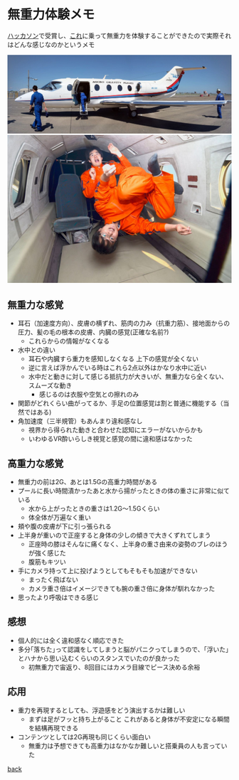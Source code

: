 # 無重力体験メモ

[ハッカソン](./contents/2017/tokichiro.md)で受賞し、[これ](https://www.jsforum.or.jp/other/zerog.html)に乗って無重力を体験することができたので実際それはどんな感じなのかというメモ

  ![](/img/2017/uG-ap.jpg)
  ![](/img/2017/uG.jpg)

## 無重力な感覚
 * 耳石（加速度方向）、皮膚の横ずれ、筋肉の力み（抗重力筋）、接地面からの圧力、髪の毛の根本の皮膚、内臓の感覚(正確な名前?)
   * これらからの情報がなくなる
 * 水中との違い
   * 耳石や内臓すら重力を感知しなくなる 上下の感覚が全くない
   * 逆に言えば浮かんでいる時はこれら2点以外はかなり水中に近い
   * 水中だと動きに対して感じる抵抗力が大きいが、無重力なら全くない、スムーズな動き
     * 感じるのは衣服や空気との擦れのみ
 * 関節がどれくらい曲がってるか、手足の位置感覚は割と普通に機能する（当然ではある)
 * 角加速度（三半規管）もあんまり違和感なし
   * 視界から得られた動きと合わせた認知にエラーがないからかも
   * いわゆるVR酔いらしき視覚と感覚の間に違和感はなかった

## 高重力な感覚
 * 無重力の前は2G、あとは1.5Gの高重力時間がある
 * プールに長い時間漬かったあと水から揚がったときの体の重さに非常に似ている
   * 水から上がったときの重さは1.2G〜1.5Gくらい
   * 体全体が万遍なく重い
 * 頬や腹の皮膚が下に引っ張られる
 * 上半身が重いので正座すると身体の少しの傾きで大きくずれてしまう
   * 正座時の膝はそんなに痛くなく、上半身の重さ由来の姿勢のブレのほうが強く感じた
   * 腹筋もキツい
 * 手にカメラ持って上に投げようとしてもそもそも加速ができない
   * まったく飛ばない
   * カメラ重さ倍はイメージできても腕の重さ倍に身体が馴れなかった
 * 思ったより呼吸はできる感じ

## 感想
 * 個人的には全く違和感なく順応できた
 * 多分｢落ちた｣って認識をしてしまうと脳がパニクってしまうので、｢浮いた｣とハナから思い込むくらいのスタンスでいたのが良かった
   * 初無重力で宙返り、8回目にはカメラ目線でピース決める余裕

## 応用
* 重力を再現するとしても、浮遊感をどう演出するかは難しい
  * まずは足がフッと持ち上がること これがあると身体が不安定になる瞬間を結構再現できる
* コンテンツとしては2G再現も同じくらい面白い
  * 無重力は予想できても高重力はなかなか難しいと搭乗員の人も言っていた

[back](/)